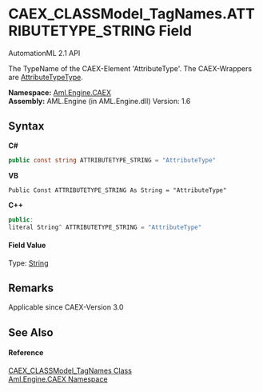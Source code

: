 # CAEX_CLASSModel_TagNames.ATTRIBUTETYPE_STRING Field
AutomationML 2.1 API 

The TypeName of the CAEX-Element 'AttributeType'. The CAEX-Wrappers are <a href="T_Aml_Engine_CAEX_AttributeTypeType">AttributeTypeType</a>.

**Namespace:**&nbsp;<a href="N_Aml_Engine_CAEX">Aml.Engine.CAEX</a><br />**Assembly:**&nbsp;AML.Engine (in AML.Engine.dll) Version: 1.6

## Syntax

**C#**<br />
``` C#
public const string ATTRIBUTETYPE_STRING = "AttributeType"
```

**VB**<br />
``` VB
Public Const ATTRIBUTETYPE_STRING As String = "AttributeType"
```

**C++**<br />
``` C++
public:
literal String^ ATTRIBUTETYPE_STRING = "AttributeType"
```


#### Field Value
Type: <a href="https://docs.microsoft.com/dotnet/api/system.string" target="_parent" rel="noopener noreferrer">String</a>

## Remarks
Applicable since CAEX-Version 3.0

## See Also


#### Reference
<a href="T_Aml_Engine_CAEX_CAEX_CLASSModel_TagNames">CAEX_CLASSModel_TagNames Class</a><br /><a href="N_Aml_Engine_CAEX">Aml.Engine.CAEX Namespace</a><br />